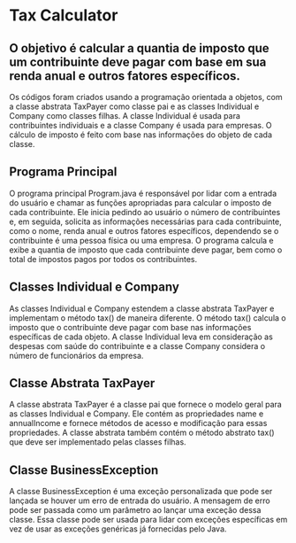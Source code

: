 # Tax Calculator
## O objetivo é calcular a quantia de imposto que um contribuinte deve pagar com base em sua renda anual e outros fatores específicos.

Os códigos foram criados usando a programação orientada a objetos, com a classe abstrata TaxPayer como classe pai e as classes Individual e Company como classes filhas. A classe Individual é usada para contribuintes individuais e a classe Company é usada para empresas. O cálculo de imposto é feito com base nas informações do objeto de cada classe.

## Programa Principal
O programa principal Program.java é responsável por lidar com a entrada do usuário e chamar as funções apropriadas para calcular o imposto de cada contribuinte. Ele inicia pedindo ao usuário o número de contribuintes e, em seguida, solicita as informações necessárias para cada contribuinte, como o nome, renda anual e outros fatores específicos, dependendo se o contribuinte é uma pessoa física ou uma empresa. O programa calcula e exibe a quantia de imposto que cada contribuinte deve pagar, bem como o total de impostos pagos por todos os contribuintes.

## Classes Individual e Company
As classes Individual e Company estendem a classe abstrata TaxPayer e implementam o método tax() de maneira diferente. O método tax() calcula o imposto que o contribuinte deve pagar com base nas informações específicas de cada objeto. A classe Individual leva em consideração as despesas com saúde do contribuinte e a classe Company considera o número de funcionários da empresa.

## Classe Abstrata TaxPayer
A classe abstrata TaxPayer é a classe pai que fornece o modelo geral para as classes Individual e Company. Ele contém as propriedades name e annualIncome e fornece métodos de acesso e modificação para essas propriedades. A classe abstrata também contém o método abstrato tax() que deve ser implementado pelas classes filhas.

## Classe BusinessException
A classe BusinessException é uma exceção personalizada que pode ser lançada se houver um erro de entrada do usuário. A mensagem de erro pode ser passada como um parâmetro ao lançar uma exceção dessa classe. Essa classe pode ser usada para lidar com exceções específicas em vez de usar as exceções genéricas já fornecidas pelo Java.
